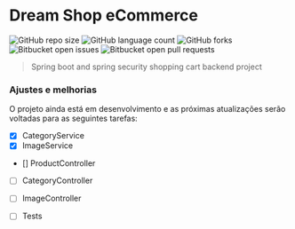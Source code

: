 # Dream Shop eCommerce

![GitHub repo size](https://img.shields.io/github/repo-size/wesnds/Dream-Shop-Ecommerce?style=for-the-badge)
![GitHub language count](https://img.shields.io/github/languages/count/wesnds/Dream-Shop-Ecommerce?style=for-the-badge)
![GitHub forks](https://img.shields.io/github/forks/wesnds/Dream-Shop-Ecommerce?style=for-the-badge)
![Bitbucket open issues](https://img.shields.io/bitbucket/issues/wesnds/Dream-Shop-Ecommerce?style=for-the-badge)
![Bitbucket open pull requests](https://img.shields.io/bitbucket/pr-raw/wesnds/Dream-Shop-Ecommerce?style=for-the-badge)

[//]: # (<img src="imagem.png" alt="Exemplo imagem">)

> Spring boot and spring security shopping cart backend project

### Ajustes e melhorias

O projeto ainda está em desenvolvimento e as próximas atualizações serão voltadas para as seguintes tarefas:

- [X] CategoryService
- [X] ImageService
- [] ProductController
- [ ] CategoryController
- [ ] ImageController
- [ ] Tests


[//]: # (- [x] Tarefa 2)

[//]: # (- [x] Tarefa 3)

[//]: # (- [ ] Tarefa 4)

[//]: # (- [ ] Tarefa 5)
